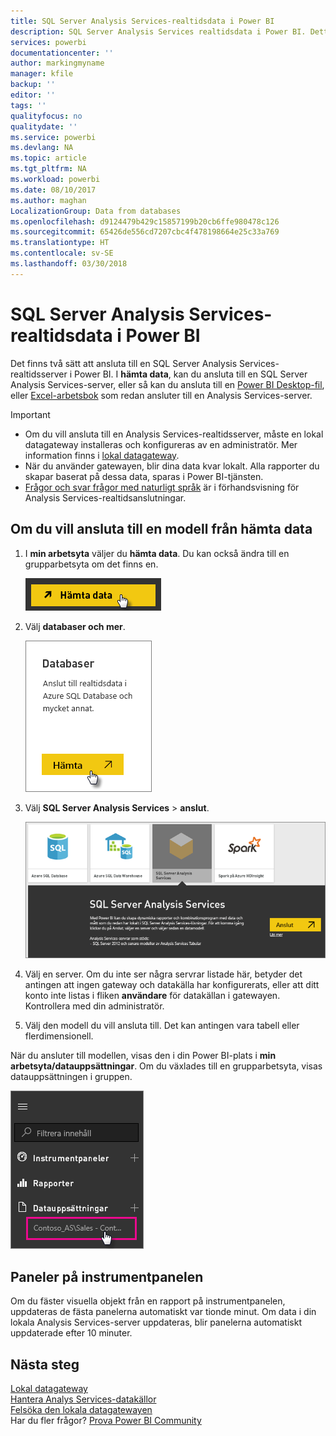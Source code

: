 ```yaml
---
title: SQL Server Analysis Services-realtidsdata i Power BI
description: SQL Server Analysis Services realtidsdata i Power BI. Detta görs via en datakälla som har konfigurerats för en företagsgateway.
services: powerbi
documentationcenter: ''
author: markingmyname
manager: kfile
backup: ''
editor: ''
tags: ''
qualityfocus: no
qualitydate: ''
ms.service: powerbi
ms.devlang: NA
ms.topic: article
ms.tgt_pltfrm: NA
ms.workload: powerbi
ms.date: 08/10/2017
ms.author: maghan
LocalizationGroup: Data from databases
ms.openlocfilehash: d9124479b429c15857199b20cb6ffe980478c126
ms.sourcegitcommit: 65426de556cd7207cbc4f478198664e25c33a769
ms.translationtype: HT
ms.contentlocale: sv-SE
ms.lasthandoff: 03/30/2018
---
```

# <a name="sql-server-analysis-services-live-data-in-power-bi"></a>SQL Server Analysis Services-realtidsdata i Power BI
Det finns två sätt att ansluta till en SQL Server Analysis Services-realtidsserver i Power BI. I **hämta data**, kan du ansluta till en SQL Server Analysis Services-server, eller så kan du ansluta till en [Power BI Desktop-fil](service-desktop-files.md), eller [Excel-arbetsbok](service-excel-workbook-files.md) som redan ansluter till en Analysis Services-server.

 >[!IMPORTANT]
 >* Om du vill ansluta till en Analysis Services-realtidsserver, måste en lokal datagateway installeras och konfigureras av en administratör. Mer information finns i [lokal datagateway](service-gateway-onprem.md).
 >* När du använder gatewayen, blir dina data kvar lokalt.  Alla rapporter du skapar baserat på dessa data, sparas i Power BI-tjänsten. 
 >* [Frågor och svar frågor med naturligt språk](service-q-and-a-direct-query.md) är i förhandsvisning för Analysis Services-realtidsanslutningar.

## <a name="to-connect-to-a-model-from-get-data"></a>Om du vill ansluta till en modell från hämta data
1. I **min arbetsyta** väljer du **hämta data**. Du kan också ändra till en grupparbetsyta om det finns en.
   
   ![](media/sql-server-analysis-services-tabular-data/connecttoas_getdatabutton.png)
2. Välj **databaser och mer**.
   
   ![](media/sql-server-analysis-services-tabular-data/connecttoas_getdata_1.png)
3. Välj **SQL Server Analysis Services** > **anslut**. 
   
   ![](media/sql-server-analysis-services-tabular-data/connecttoas_getdata_2.png)
4. Välj en server. Om du inte ser några servrar listade här, betyder det antingen att ingen gateway och datakälla har konfigurerats, eller att ditt konto inte listas i fliken **användare** för datakällan i gatewayen. Kontrollera med din administratör.
5. Välj den modell du vill ansluta till. Det kan antingen vara tabell eller flerdimensionell.

När du ansluter till modellen, visas den i din Power BI-plats i **min arbetsyta/datauppsättningar**. Om du växlades till en grupparbetsyta, visas datauppsättningen i gruppen.

![](media/sql-server-analysis-services-tabular-data/connecttoas_dataset_5.png)

## <a name="dashboard-tiles"></a>Paneler på instrumentpanelen
Om du fäster visuella objekt från en rapport på instrumentpanelen, uppdateras de fästa panelerna automatiskt var tionde minut. Om data i din lokala Analysis Services-server uppdateras, blir panelerna automatiskt uppdaterade efter 10 minuter.

## <a name="next-steps"></a>Nästa steg
[Lokal datagateway](service-gateway-onprem.md)  
[Hantera Analys Services-datakällor](service-gateway-enterprise-manage-ssas.md)  
[Felsöka den lokala datagatewayen](service-gateway-onprem-tshoot.md)  
Har du fler frågor? [Prova Power BI Community](http://community.powerbi.com/)

